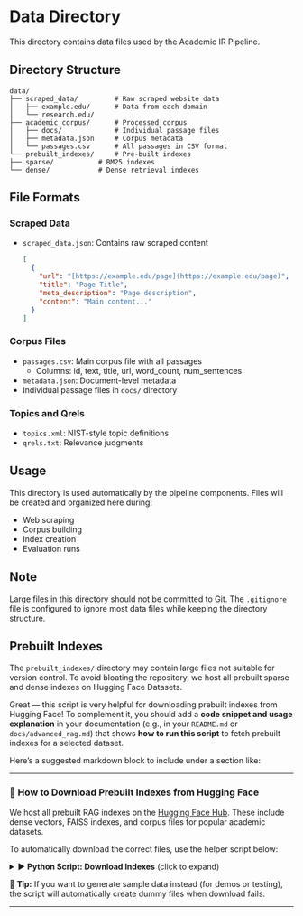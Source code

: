 # Data Directory

This directory contains data files used by the Academic IR Pipeline.

## Directory Structure
```aiignore
data/
├── scraped_data/         # Raw scraped website data
│   ├── example.edu/      # Data from each domain
│   └── research.edu/
├── academic_corpus/      # Processed corpus
│   ├── docs/             # Individual passage files
│   ├── metadata.json     # Corpus metadata
│   └── passages.csv      # All passages in CSV format
└── prebuilt_indexes/     # Pre-built indexes
├── sparse/           # BM25 indexes
└── dense/            # Dense retrieval indexes
```

## File Formats

### Scraped Data

-   `scraped_data.json`: Contains raw scraped content

    ```json
    [
      {
        "url": "[https://example.edu/page](https://example.edu/page)",
        "title": "Page Title",
        "meta_description": "Page description",
        "content": "Main content..."
      }
    ]
    ```

### Corpus Files

-   `passages.csv`: Main corpus file with all passages
    -   Columns: id, text, title, url, word_count, num_sentences
-   `metadata.json`: Document-level metadata
-   Individual passage files in `docs/` directory

### Topics and Qrels

-   `topics.xml`: NIST-style topic definitions
-   `qrels.txt`: Relevance judgments

## Usage

This directory is used automatically by the pipeline components. Files will be created and organized here during:

-   Web scraping
-   Corpus building
-   Index creation
-   Evaluation runs

## Note

Large files in this directory should not be committed to Git. The `.gitignore` file is configured to ignore most data files while keeping the directory structure.

## Prebuilt Indexes
The `prebuilt_indexes/` directory may contain large files not suitable for version control. To avoid bloating the repository, we host all prebuilt sparse and dense indexes on Hugging Face Datasets. 

Great — this script is very helpful for downloading prebuilt indexes from Hugging Face! To complement it, you should add a **code snippet and usage explanation** in your documentation (e.g., in your `README.md` or `docs/advanced_rag.md`) that shows **how to run this script** to fetch prebuilt indexes for a selected dataset.

Here’s a suggested markdown block to include under a section like:

---

### 🔽 How to Download Prebuilt Indexes from Hugging Face

We host all prebuilt RAG indexes on the [Hugging Face Hub](https://huggingface.co/datasets/ShubhamC/rag-tutorial-prebuilt-indexes). These include dense vectors, FAISS indexes, and corpus files for popular academic datasets.

To automatically download the correct files, use the helper script below:

<details>
<summary>▶️ <strong>Python Script: Download Indexes</strong> (click to expand)</summary>

```python
from huggingface_hub import hf_hub_download
import os, pickle, numpy as np
import faiss

HUB_REPO_ID = "ShubhamC/rag-tutorial-prebuilt-indexes"
selected_dataset = "beir/trec-covid"  # Replace with your dataset
repo_folder_name = selected_dataset.replace('/', '_')
base_path = f"prebuilt_indexes/{repo_folder_name}"
os.makedirs(base_path, exist_ok=True)

files_to_download = ["corpus.pkl", "embeddings.npy", "faiss_index.bin", "doc_ids.pkl"]

print(f"Downloading pre-built indexes for {selected_dataset} from HF Hub...")

for file_name in files_to_download:
    local_path = os.path.join(base_path, file_name)
    if not os.path.exists(local_path):
        print(f"Downloading {file_name}...")
        try:
            path_in_repo = f"{repo_folder_name}/{file_name}"
            downloaded_path = hf_hub_download(
                repo_id=HUB_REPO_ID,
                filename=path_in_repo,
                repo_type="dataset",
                local_dir=base_path,
                local_dir_use_symlinks=False
            )
            # Move if needed
            if not os.path.exists(local_path) and os.path.exists(downloaded_path):
                os.rename(downloaded_path, local_path)
            print(f"✅ {file_name} saved to {local_path}")
        except Exception as e:
            print(f"❌ Failed to download {file_name}: {e}")
```
</details>

📌 **Tip:** If you want to generate sample data instead (for demos or testing), the script will automatically create dummy files when download fails.

---
